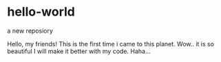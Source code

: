 # hello-world
a new reposiory

Hello, my friends!
  This is the first time i came to this planet. Wow.. it is so beautiful
  I will make it better with my code. Haha...

